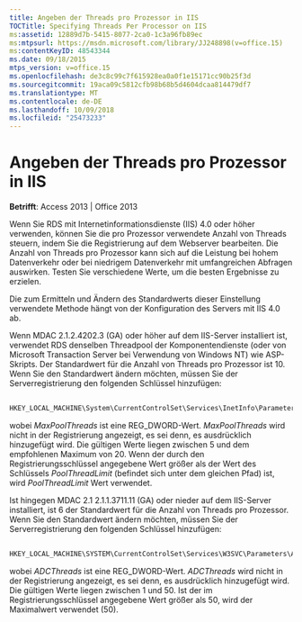 ```yaml
---
title: Angeben der Threads pro Prozessor in IIS
TOCTitle: Specifying Threads Per Processor on IIS
ms:assetid: 12889d7b-5415-8077-2ca0-1c3a96fb89ec
ms:mtpsurl: https://msdn.microsoft.com/library/JJ248898(v=office.15)
ms:contentKeyID: 48543344
ms.date: 09/18/2015
mtps_version: v=office.15
ms.openlocfilehash: de3c8c99c7f615928ea0a0f1e15171cc90b25f3d
ms.sourcegitcommit: 19aca09c5812cfb98b68b5d4604dcaa814479df7
ms.translationtype: MT
ms.contentlocale: de-DE
ms.lasthandoff: 10/09/2018
ms.locfileid: "25473233"
---
```

# <a name="specifying-threads-per-processor-on-iis"></a>Angeben der Threads pro Prozessor in IIS


**Betrifft**: Access 2013 | Office 2013

Wenn Sie RDS mit Internetinformationsdienste (IIS) 4.0 oder höher verwenden, können Sie die pro Prozessor verwendete Anzahl von Threads steuern, indem Sie die Registrierung auf dem Webserver bearbeiten. Die Anzahl von Threads pro Prozessor kann sich auf die Leistung bei hohem Datenverkehr oder bei niedrigem Datenverkehr mit umfangreichen Abfragen auswirken. Testen Sie verschiedene Werte, um die besten Ergebnisse zu erzielen.

Die zum Ermitteln und Ändern des Standardwerts dieser Einstellung verwendete Methode hängt von der Konfiguration des Servers mit IIS 4.0 ab.

Wenn MDAC 2.1.2.4202.3 (GA) oder höher auf dem IIS-Server installiert ist, verwendet RDS denselben Threadpool der Komponentendienste (oder von Microsoft Transaction Server bei Verwendung von Windows NT) wie ASP-Skripts. Der Standardwert für die Anzahl von Threads pro Prozessor ist 10. Wenn Sie den Standardwert ändern möchten, müssen Sie der Serverregistrierung den folgenden Schlüssel hinzufügen:

```vb 
 
HKEY_LOCAL_MACHINE\System\CurrentControlSet\Services\InetInfo\Parameters\MaxPoolThreads
```

wobei *MaxPoolThreads* ist eine REG\_DWORD-Wert. *MaxPoolThreads* wird nicht in der Registrierung angezeigt, es sei denn, es ausdrücklich hinzugefügt wird. Die gültigen Werte liegen zwischen 5 und dem empfohlenen Maximum von 20. Wenn der durch den Registrierungsschlüssel angegebene Wert größer als der Wert des Schlüssels *PoolThreadLimit* (befindet sich unter dem gleichen Pfad) ist, wird *PoolThreadLimit* Wert verwendet.

Ist hingegen MDAC 2.1 2.1.1.3711.11 (GA) oder nieder auf dem IIS-Server installiert, ist 6 der Standardwert für die Anzahl von Threads pro Prozessor. Wenn Sie den Standardwert ändern möchten, müssen Sie der Serverregistrierung den folgenden Schlüssel hinzufügen:

```vb 
 
HKEY_LOCAL_MACHINE\SYSTEM\CurrentControlSet\Services\W3SVC\Parameters\ADCThreads
```

wobei *ADCThreads* ist eine REG\_DWORD-Wert. *ADCThreads* wird nicht in der Registrierung angezeigt, es sei denn, es ausdrücklich hinzugefügt wird. Die gültigen Werte liegen zwischen 1 und 50. Ist der im Registrierungsschlüssel angegebene Wert größer als 50, wird der Maximalwert verwendet (50).

